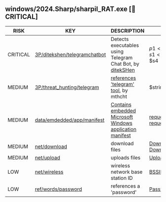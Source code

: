 ## windows/2024.Sharp/sharpil_RAT.exe [🚨 CRITICAL]

|   RISK   |                                                                              KEY                                                                               |                                                                                  DESCRIPTION                                                                                   |                                                                                   EVIDENCE                                                                                   |
|----------|----------------------------------------------------------------------------------------------------------------------------------------------------------------|--------------------------------------------------------------------------------------------------------------------------------------------------------------------------------|------------------------------------------------------------------------------------------------------------------------------------------------------------------------------|
| CRITICAL | [3P/ditekshen/telegramchatbot](https://github.com/ditekshen/detection/blob/5784a5704477b877fb6e2102b49b73a43f350cca/yara/indicator_suspicious.yar#L1293-L1308) | Detects executables using Telegram Chat Bot, by [ditekSHen](https://github.com/ditekshen/detection)                                                                            | $p1<br>$p2<br>$s1<br>$s2<br>$s4                                                                                                                                              |
| MEDIUM   | [3P/threat_hunting/telegram](https://github.com/chainguard-dev/malcontent/blob/main/rules/yara/threat_hunting/all.yara#telegram_greyware_tool_keyword)         | [references 'telegram' tool](https://github.com/mthcht/ThreatHunting-Keywords), by mthcht                                                                                      | $string2_telegram_greyware_tool_keyword                                                                                                                                      |
| MEDIUM   | [data/emdedded/app/manifest](https://github.com/chainguard-dev/malcontent/blob/main/rules/data/emdedded-app-manifest.yara#app_manifest)                        | [Contains embedded Microsoft Windows application manifest](https://learn.microsoft.com/en-us/cpp/build/reference/manifestuac-embeds-uac-information-in-manifest?view=msvc-170) | [requestedExecutionLevel](https://github.com/search?q=requestedExecutionLevel&type=code)<br>[requestedPrivileges](https://github.com/search?q=requestedPrivileges&type=code) |
| MEDIUM   | [net/download](https://github.com/chainguard-dev/malcontent/blob/main/rules/net/download.yara#download)                                                        | download files                                                                                                                                                                 | [DownloadString](https://github.com/search?q=DownloadString&type=code)<br>[Downloads](https://github.com/search?q=Downloads&type=code)                                       |
| MEDIUM   | [net/upload](https://github.com/chainguard-dev/malcontent/blob/main/rules/net/upload.yara#upload)                                                              | uploads files                                                                                                                                                                  | [UploadData](https://github.com/search?q=UploadData&type=code)                                                                                                               |
| LOW      | [net/wireless](https://github.com/chainguard-dev/malcontent/blob/main/rules/net/wireless.yara#bssid)                                                           | wireless network base station ID                                                                                                                                               | [BSSID](https://github.com/search?q=BSSID&type=code)                                                                                                                         |
| LOW      | [ref/words/password](https://github.com/chainguard-dev/malcontent/blob/main/rules/ref/words/password.yara#password)                                            | references a 'password'                                                                                                                                                        | [Passwords](https://github.com/search?q=Passwords&type=code)                                                                                                                 |

